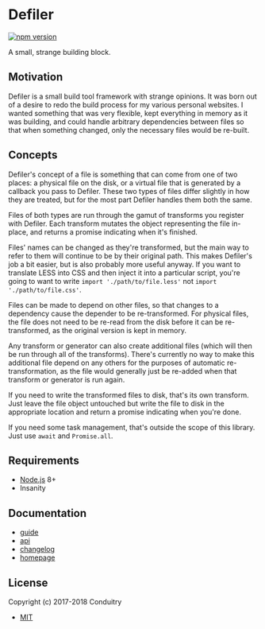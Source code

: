 # Defiler

[![npm version](https://img.shields.io/npm/v/defiler.svg?style=flat-square)](https://www.npmjs.com/package/defiler)

A small, strange building block.

## Motivation

Defiler is a small build tool framework with strange opinions. It was born out of a desire to redo the build process for my various personal websites. I wanted something that was very flexible, kept everything in memory as it was building, and could handle arbitrary dependencies between files so that when something changed, only the necessary files would be re-built.

## Concepts

Defiler's concept of a file is something that can come from one of two places: a physical file on the disk, or a virtual file that is generated by a callback you pass to Defiler. These two types of files differ slightly in how they are treated, but for the most part Defiler handles them both the same.

Files of both types are run through the gamut of transforms you register with Defiler. Each transform mutates the object representing the file in-place, and returns a promise indicating when it's finished.

Files' names can be changed as they're transformed, but the main way to refer to them will continue to be by their original path. This makes Defiler's job a bit easier, but is also probably more useful anyway. If you want to translate LESS into CSS and then inject it into a particular script, you're going to want to write `import './path/to/file.less'` not `import './path/to/file.css'`.

Files can be made to depend on other files, so that changes to a dependency cause the depender to be re-transformed. For physical files, the file does not need to be re-read from the disk before it can be re-transformed, as the original version is kept in memory.

Any transform or generator can also create additional files (which will then be run through all of the transforms). There's currently no way to make this additional file depend on any others for the purposes of automatic re-transformation, as the file would generally just be re-added when that transform or generator is run again.

If you need to write the transformed files to disk, that's its own transform. Just leave the file object untouched but write the file to disk in the appropriate location and return a promise indicating when you're done.

If you need some task management, that's outside the scope of this library. Just use `await` and `Promise.all`.

## Requirements

- [Node.js](https://nodejs.org/) 8+
- Insanity

## Documentation

- [guide](GUIDE.md#readme)
- [api](API.md#readme)
- [changelog](CHANGELOG.md#readme)
- [homepage](https://cndtr.io/defiler/)

## License

Copyright (c) 2017-2018 Conduitry

- [MIT](LICENSE)
